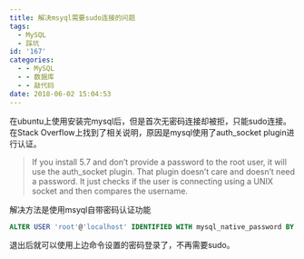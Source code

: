 ```yaml
---
title: 解决msyql需要sudo连接的问题
tags:
  - MySQL
  - 踩坑
id: '167'
categories:
  - - MySQL
  - - 数据库
  - - 敲代码
date: 2018-06-02 15:04:53
---
```


在ubuntu上使用安装完mysql后，但是首次无密码连接却被拒，只能sudo连接。 在Stack Overflow上找到了相关说明，原因是mysql使用了auth\_socket plugin进行认证。

> If you install 5.7 and don’t provide a password to the root user, it will use the auth\_socket plugin. That plugin doesn’t care and doesn’t need a password. It just checks if the user is connecting using a UNIX socket and then compares the username.

解决方法是使用msyql自带密码认证功能

```sql
ALTER USER 'root'@'localhost' IDENTIFIED WITH mysql_native_password BY 'password';
```

退出后就可以使用上边命令设置的密码登录了，不再需要sudo。